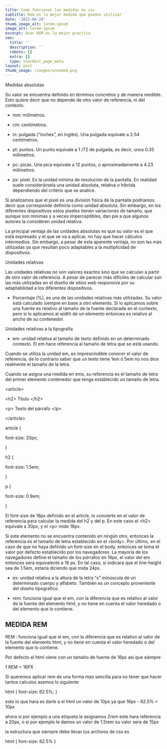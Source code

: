 ```yaml
---
title: Como funcionan las medidas en css
subtitle: Rem es la mejor medida que puedes utilizar
date: '2021-06-29'
thumb_image_alt: lorem-ipsum
image_alt: lorem-ipsum
excerpt: Usar REM es la mejor practica
seo:
  title: ''
  description: ''
  robots: []
  extra: []
  type: stackbit_page_meta
layout: post
thumb_image: /images/unnamed.png
---
```

Medidas absolutas

Su valor se encuentra definido en términos concretos y de manera medible. Esto quiere decir que no depende de otro valor de referencia, ni del contexto.

*   mm: milímetros.

<!---->

*   cm: centímetros.

<!---->

*   in: pulgada (“inches”, en inglés). Una pulgada equivale a 2.54 centímetros.

<!---->

*   pt: puntos. Un punto equivale a 1 /72 de pulgada, es decir, unos 0.35 milímetros.

<!---->

*   pc: picas. Una pica equivale a 12 puntos, o aproximadamente a 4.23 milímetros.

<!---->

*   px: pixel. Es la unidad mínima de resolución de la pantalla. En realidad suele considerársela una unidad absoluta, relativa o híbrida dependiendo del criterio que se analice.

Si analizamos que el pixel es una división física de la pantalla podríamos decir que corresponde definirla como unidad absoluta. Sin embargo, en los diferentes dispositivos estos pixeles tienen variaciones de tamaño, que aunque son mínimas y a veces imperceptibles, dan pie a que algunos autores la consideren unidad relativa.

La principal ventaja de las unidades absolutas es que su valor es el que está expresado y el que se va a aplicar, no hay que hacer cálculos intermedios. Sin embargo, a pesar de esta aparente ventaja, no son las más utilizadas ya que resultan poco adaptables a la multiplicidad de dispositivos.

Unidades relativas

Las unidades relativas no son valores exactos sino que se calculan a partir de otro valor de referencia. A pesar de parecer más difíciles de calcular son las más utilizadas en el diseño de sitios web responsive por su adaptabilidad a los diferentes dispositivos.

*   Porcentaje (%), es una de las unidades relativas más utilizadas. Su valor está calculado siempre en base a otro elemento. Si lo aplicamos sobre una fuente es relativo al tamaño de la fuente declarada en el contexto, pero si lo aplicamos al width de un elemento entonces es relativo al ancho de su contenedor.

Unidades relativas a la tipografía

*   em: unidad relativa al tamaño de texto definido en un determinado contexto. El em hace referencia al tamaño de letra que se está usando.

Cuando se utiliza la unidad em, es imprescindible conocer el valor de referencia, de lo contrario saber que un texto tiene 1em ó 5em no nos dice realmente el tamaño de la letra.

Cuando se asigna una medida en ems, su referencia es el tamaño de letra del primer elemento contenedor que tenga establecido un tamaño de letra.

\<article>

\<h2> Título \</h2>

\<p> Texto del párrafo \</p>

\</article>

article {

font-size: 20px;

}

h2 {

font-size: 1.5em;

}

p {

font-size: 0.9em;

}

El font-size de 18px definido en el article, lo convierte en el valor de referencia para calcular la medida del h2 y del p. En este caso el \<h2> equivale a 30px, y el \<p> mide 18px.

Si este elemento no se encuentra contenido en ningún otro, entonces la referencia es el tamaño de letra establecido en el \<body>. Por último, en el caso de que no haya definido un font-size en el body, entonces se toma el valor por defecto establecido por los navegadores. La mayoría de los navegadores define el tamaño de los párrafos en 16px, el valor del em entonces será equivalente a 16 px. En tal caso, si indicara que el line-height sea de 1.5em, estaría diciendo que mida 24px.

*   ex: unidad relativa a la altura de la letra “x” minúscula de un determinado cuerpo y alfabeto. También es un concepto proveniente del diseño tipográfico.

<!---->

*   rem: funciona igual que el em, con la diferencia que es relativo al valor de la fuente del elemento html, y no tiene en cuenta el valor heredado o del elemento que lo contiene.

## MEDIDA REM

REM : funciona igual que el em, con la diferencia que es relativo al valor de la fuente del elemento html, y no tiene en cuenta el valor heredado o del elemento que lo contiene.

Por defecto el html viene con un tamaño de fuente de 16px asi que siempre

1 REM = 16PX

Si queremos aplicar rem de una forma mas sencilla para no tener que hacer tantos calculos asemos lo siguiente

html {
	font-size: 62.5%;
}

esto lo que hara es darle a el html un valor de 10px ya que 16px - 62.5% = 10px

ahora si por ejemplo a una etiqueta le asignamos 2rem este hara referencia a 20px, o si por ejemplo le damos un valor de 1.5rem su valor sera de 15px

la estructura que siempre debe llevar tus archivos de css es

html {
font-size: 62.5%
}
